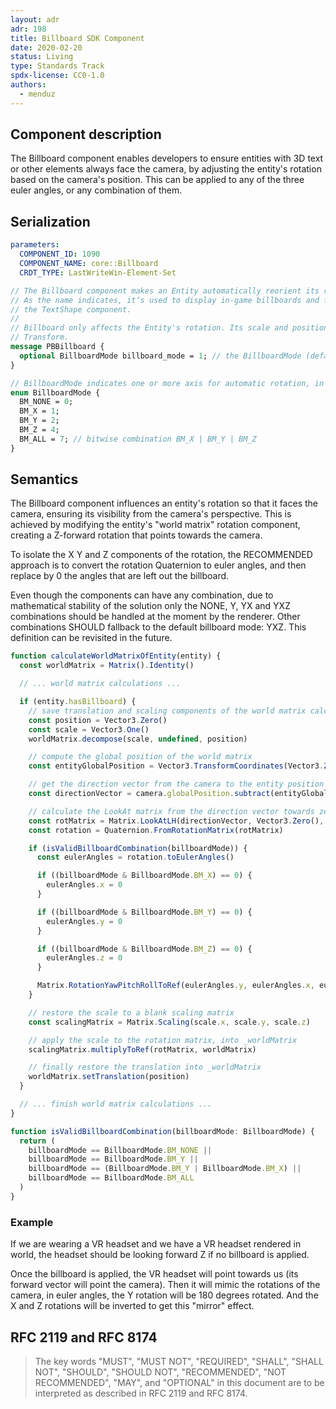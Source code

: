 ```yaml
---
layout: adr
adr: 198
title: Billboard SDK Component
date: 2020-02-20
status: Living
type: Standards Track
spdx-license: CC0-1.0
authors:
  - menduz
---
```


## Component description

<!-- Human readable description of the component, what does it fix and how it affects the entities or the systems from an SDK user point of view -->

The Billboard component enables developers to ensure entities with 3D text or other elements always face the camera, by adjusting the entity's rotation based on the camera's position. This can be applied to any of the three euler angles, or any combination of them.

## Serialization

```yaml
parameters:
  COMPONENT_ID: 1090
  COMPONENT_NAME: core::Billboard
  CRDT_TYPE: LastWriteWin-Element-Set
```

```protobuf
// The Billboard component makes an Entity automatically reorient its rotation to face the camera.
// As the name indicates, it’s used to display in-game billboards and frequently combined with
// the TextShape component.
//
// Billboard only affects the Entity's rotation. Its scale and position are still determined by its
// Transform.
message PBBillboard {
  optional BillboardMode billboard_mode = 1; // the BillboardMode (default: BM_ALL)
}

// BillboardMode indicates one or more axis for automatic rotation, in OR-able bit flag form.
enum BillboardMode {
  BM_NONE = 0;
  BM_X = 1;
  BM_Y = 2;
  BM_Z = 4;
  BM_ALL = 7; // bitwise combination BM_X | BM_Y | BM_Z
}
```

## Semantics

The Billboard component influences an entity's rotation so that it faces the camera, ensuring its visibility from the camera's perspective. This is achieved by modifying the entity's "world matrix" rotation component, creating a Z-forward rotation that points towards the camera.

To isolate the X Y and Z components of the rotation, the RECOMMENDED approach is to convert the rotation Quaternion to euler angles, and then replace by 0 the angles that are left out the billboard.

Even though the components can have any combination, due to mathematical stability of the solution only the NONE, Y, YX and YXZ combinations should be handled at the moment by the renderer. Other combinations SHOULD fallback to the default billboard mode: YXZ. This definition can be revisited in the future.

```typescript
function calculateWorldMatrixOfEntity(entity) {
  const worldMatrix = Matrix().Identity()

  // ... world matrix calculations ...

  if (entity.hasBillboard) {
    // save translation and scaling components of the world matrix calculated by the 3D engine
    const position = Vector3.Zero()
    const scale = Vector3.One()
    worldMatrix.decompose(scale, undefined, position)

    // compute the global position of the world matrix
    const entityGlobalPosition = Vector3.TransformCoordinates(Vector3.Zero(), worldMatrix)

    // get the direction vector from the camera to the entity position
    const directionVector = camera.globalPosition.subtract(entityGlobalPosition)

    // calculate the LookAt matrix from the direction vector towards zero
    const rotMatrix = Matrix.LookAtLH(directionVector, Vector3.Zero(), camera.upVector).invert()
    const rotation = Quaternion.FromRotationMatrix(rotMatrix)

    if (isValidBillboardCombination(billboardMode)) {
      const eulerAngles = rotation.toEulerAngles()

      if ((billboardMode & BillboardMode.BM_X) == 0) {
        eulerAngles.x = 0
      }

      if ((billboardMode & BillboardMode.BM_Y) == 0) {
        eulerAngles.y = 0
      }

      if ((billboardMode & BillboardMode.BM_Z) == 0) {
        eulerAngles.z = 0
      }

      Matrix.RotationYawPitchRollToRef(eulerAngles.y, eulerAngles.x, eulerAngles.z, rotMatrix)
    }

    // restore the scale to a blank scaling matrix
    const scalingMatrix = Matrix.Scaling(scale.x, scale.y, scale.z)

    // apply the scale to the rotation matrix, into _worldMatrix
    scalingMatrix.multiplyToRef(rotMatrix, worldMatrix)

    // finally restore the translation into _worldMatrix
    worldMatrix.setTranslation(position)
  }

  // ... finish world matrix calculations ...
}

function isValidBillboardCombination(billboardMode: BillboardMode) {
  return (
    billboardMode == BillboardMode.BM_NONE ||
    billboardMode == BillboardMode.BM_Y ||
    billboardMode == (BillboardMode.BM_Y | BillboardMode.BM_X) ||
    billboardMode == BillboardMode.BM_ALL
  )
}
```

### Example

If we are wearing a VR headset and we have a VR headset rendered in world, the headset should be looking forward Z if no billboard is applied.

Once the billboard is applied, the VR headset will point towards us (its forward vector will point the camera). Then it will mimic the rotations of the camera, in euler angles, the Y rotation will be 180 degrees rotated. And the X and Z rotations will be inverted to get this "mirror" effect.

## RFC 2119 and RFC 8174

> The key words "MUST", "MUST NOT", "REQUIRED", "SHALL", "SHALL NOT", "SHOULD", "SHOULD NOT", "RECOMMENDED", "NOT RECOMMENDED", "MAY", and "OPTIONAL" in this document are to be interpreted as described in RFC 2119 and RFC 8174.
